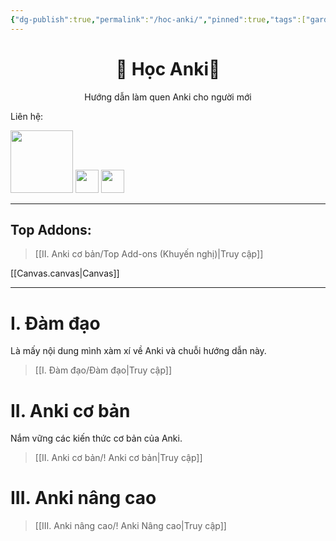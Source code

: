 ```yaml
---
{"dg-publish":true,"permalink":"/hoc-anki/","pinned":true,"tags":["gardenEntry"],"noteIcon":""}
---
```


# <center>🌟 **Học Anki**🌟</center>
<center>Hướng dẫn làm quen Anki cho người mới</center>

Liên hệ: 

[<img  src="https://i.imgur.com/CZ7hhJg.png" width="100">](https://www.facebook.com/tui.la.phuc747)  [<img  src="https://i.imgur.com/HNBJNZE.png" width="37">](https://zalo.me/346598402) [<img  src="https://i.imgur.com/9PROKnb.png" width="37">](https://t.me/lehoangphuc747)


___

## Top Addons:
> [[II. Anki cơ bản/Top Add-ons (Khuyến nghị)\|Truy cập]]

[[Canvas.canvas|Canvas]]
___



# I. Đàm đạo
Là mấy nội dung mình xàm xí về Anki và chuỗi hướng dẫn này.
> [[I. Đàm đạo/Đàm đạo\|Truy cập]]

# II. Anki cơ bản
Nắm vững các kiến thức cơ bản của Anki.
> [[II. Anki cơ bản/! Anki cơ bản\|Truy cập]]

# III. Anki nâng cao
> [[III. Anki nâng cao/! Anki Nâng cao\|Truy cập]]
